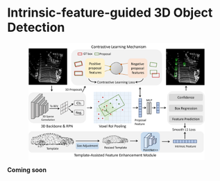 # Intrinsic-feature-guided 3D Object Detection
<p align="center"> <img src='pipeline-final.png' align="center" height="270px"> </p>

**Coming soon** 